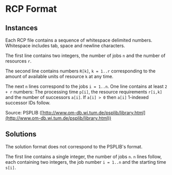 RCP Format
==========

## Instances

Each RCP file contains a sequence of whitespace delimited numbers.
Whitespace includes tab, space and newline characters.

The first line contains two integers, the number of jobs `n` and the number of 
resources `r`.

The second line contains numbers `R[k]`, `k = 1..r` corresponding
to the amount of available units of resource `k` at any time.

The next `n` lines correspond to the jobs `i = 1..n`.
One line contains at least `2 + r` numbers:
The processing time `p[i]`, the resource requirements `r[i,k]` and the number
of successors `a[i]`.
If `a[i] > 0` then `a[i]` 1-indexed successor IDs follow.


Source: PSPLIB ([http://www.om-db.wi.tum.de/psplib/library.html](http://www.om-db.wi.tum.de/psplib/library.html))

## Solutions

The solution format does not correspond to the PSPLIB's format.

The first line contains a single integer, the number of jobs `n`.
`n` lines follow, each containing two integers, the job number `i = 1..n` and
the starting time `s[i]`.
